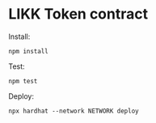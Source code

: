 LIKK Token contract
===================

Install:

```shell
npm install
```

Test:

```shell
npm test
```

Deploy:

```shell
npx hardhat --network NETWORK deploy
```
